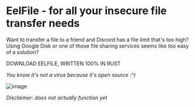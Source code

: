 # EelFile - for all your insecure file transfer needs

Want to transfer a file to a friend and Discord has a file limit that's too high? Using Google Disk or one of those file sharing services seems like too easy of a solution?

DOWNLOAD EELFILE, WRITTEN 100% IN RUST

*You know it's not a virus because it's open source :^)*

![image](https://github.com/user-attachments/assets/f62a03df-ba10-4f9f-9f2e-dce2f1f33a00)

*Disclaimer: does not actually function yet*
